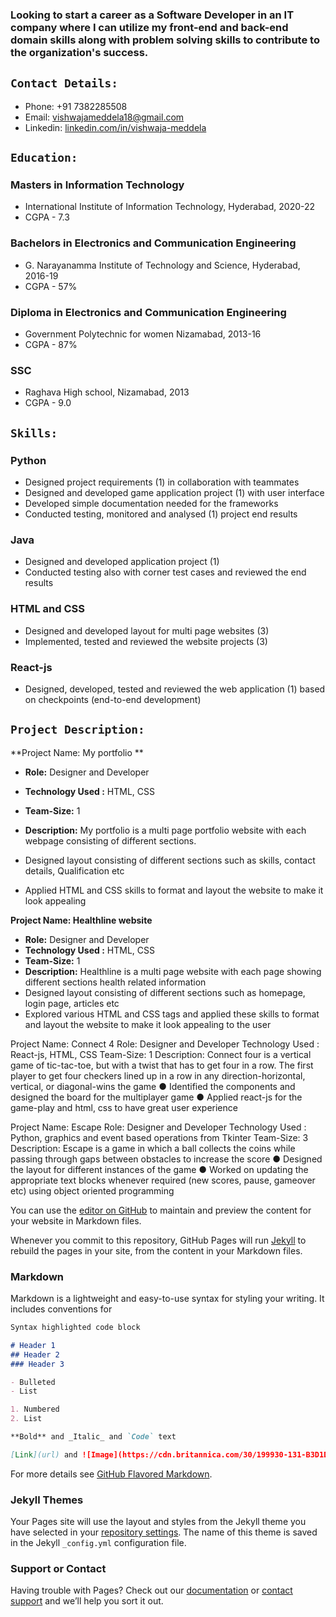 

### Looking to start a career as a Software Developer in an IT company where I can utilize my front-end and back-end domain skills along with problem solving skills to contribute to the organization's success.

## `Contact Details:`
- Phone: +91 7382285508
- Email:  vishwajameddela18@gmail.com
- Linkedin: [linkedin.com/in/vishwaja-meddela](linkedin.com/in/vishwaja-meddela)

## `Education:`
### Masters in Information Technology
- International Institute of Information Technology, Hyderabad, 2020-22 
- CGPA - 7.3

### Bachelors in Electronics and Communication Engineering
- G. Narayanamma Institute of Technology and Science, Hyderabad, 2016-19 
- CGPA - 57%

### Diploma in  Electronics and Communication Engineering
- Government Polytechnic for women Nizamabad,  2013-16 
- CGPA - 87%

### SSC
- Raghava High school, Nizamabad,  2013 
- CGPA - 9.0

## `Skills: `
### Python

- Designed project requirements (1)  in collaboration with teammates
- Designed and developed game application project (1) with user interface
- Developed simple documentation needed for the frameworks
- Conducted testing, monitored  and analysed (1) project end results

### Java

- Designed and developed application project (1)
- Conducted testing also with corner test cases and reviewed the end results

### HTML and CSS

- Designed and developed layout for multi page websites (3)
- Implemented, tested and reviewed the website projects (3)

### React-js
- Designed, developed, tested and reviewed the web application (1) based on checkpoints (end-to-end development)

## `Project Description: `

**Project Name: My portfolio **
- **Role:** Designer and Developer
- **Technology Used :** HTML, CSS
- **Team-Size:** 1
- **Description:** My portfolio is a multi page portfolio website with each webpage consisting of different sections.

- Designed layout consisting of different sections such as skills, contact details, Qualification etc
- Applied HTML and CSS skills to format and layout  the website to make it look appealing


**Project Name: Healthline website**
- **Role:** Designer and Developer
- **Technology Used :** HTML, CSS
- **Team-Size:** 1
- **Description:** Healthline is a multi page website with each page showing different sections health related information 
- Designed layout consisting of different sections such as homepage, login page, articles etc
- Explored various HTML and CSS tags and applied these skills to format and layout  the website to make it look appealing to the user


Project Name: Connect 4
	Role: Designer and Developer
Technology Used : React-js, HTML, CSS
Team-Size: 1
Description: Connect four is a vertical game of tic-tac-toe, but with a twist that has to get four in a row. The first player to get four checkers lined up in a row in any direction-horizontal, vertical, or diagonal-wins the game
●	Identified the components and designed the board for the multiplayer game
●	Applied react-js for the game-play and html, css to have great user experience


Project Name: Escape
	Role: Designer and Developer
Technology Used : Python, graphics and event based operations from Tkinter
Team-Size: 3
Description: Escape is a game in which a ball collects the coins while passing through gaps between obstacles to increase the score
●	Designed the layout for different instances of the game
●	Worked on updating the appropriate text blocks whenever required (new scores, pause, gameover etc) using object oriented programming

You can use the [editor on GitHub](https://github.com/divyaparvatala/divyaparvatala.github.io/edit/main/README.md) to maintain and preview the content for your website in Markdown files.

Whenever you commit to this repository, GitHub Pages will run [Jekyll](https://jekyllrb.com/) to rebuild the pages in your site, from the content in your Markdown files.

### Markdown

Markdown is a lightweight and easy-to-use syntax for styling your writing. It includes conventions for

```markdown
Syntax highlighted code block

# Header 1
## Header 2
### Header 3

- Bulleted
- List

1. Numbered
2. List

**Bold** and _Italic_ and `Code` text

[Link](url) and ![Image](https://cdn.britannica.com/30/199930-131-B3D1D347/computer.jpg)
```

For more details see [GitHub Flavored Markdown](https://guides.github.com/features/mastering-markdown/).

### Jekyll Themes

Your Pages site will use the layout and styles from the Jekyll theme you have selected in your [repository settings](https://github.com/divyaparvatala/divyaparvatala.github.io/settings/pages). The name of this theme is saved in the Jekyll `_config.yml` configuration file.

### Support or Contact

Having trouble with Pages? Check out our [documentation](https://docs.github.com/categories/github-pages-basics/) or [contact support](https://support.github.com/contact) and we’ll help you sort it out.
